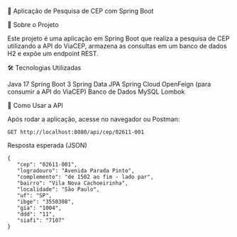 🚀 Aplicação de Pesquisa de CEP com Spring Boot

📌 Sobre o Projeto

Este projeto é uma aplicação em Spring Boot que realiza a pesquisa de CEP utilizando a API do ViaCEP, armazena as consultas em um banco de dados H2 e expõe um endpoint REST.


🛠 Tecnologias Utilizadas

Java 17
Spring Boot 3
Spring Data JPA
Spring Cloud OpenFeign (para consumir a API do ViaCEP)
Banco de Dados MySQL
Lombok

📡 Como Usar a API

Após rodar a aplicação, acesse no navegador ou Postman:


`` GET http://localhost:8080/api/cep/02611-001 ``


 Resposta esperada (JSON)

 ``` 
 {
    "cep": "02611-001",
    "logradouro": "Avenida Parada Pinto",
    "complemento": "de 1502 ao fim - lado par",
    "bairro": "Vila Nova Cachoeirinha",
    "localidade": "São Paulo",
    "uf": "SP",
    "ibge": "3550308",
    "gia": "1004",
    "ddd": "11",
    "siafi": "7107"
}
```


